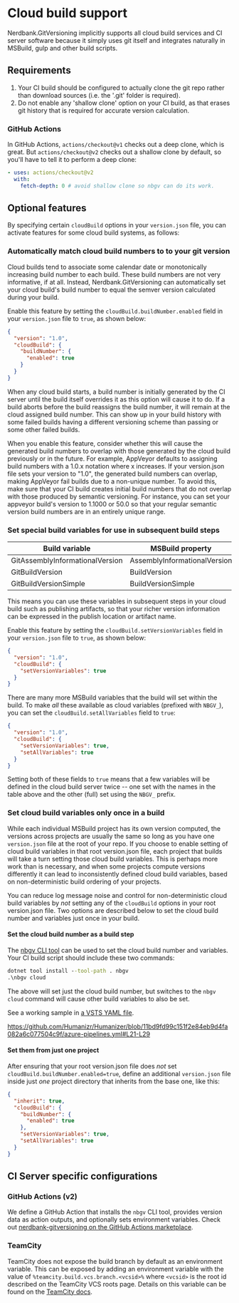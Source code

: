 # Cloud build support

Nerdbank.GitVersioning implicitly supports all cloud build services and CI
server software because it simply uses git itself and integrates naturally
in MSBuild, gulp and other build scripts.

## Requirements

1. Your CI build should be configured to actually clone the git repo rather than
   download sources (i.e. the '.git' folder is required).
1. Do not enable any 'shallow clone' option on your CI build, as that erases
   git history that is required for accurate version calculation.

### GitHub Actions

In GitHub Actions, `actions/checkout@v1` checks out a deep clone, which is great.
But `actions/checkout@v2` checks out a shallow clone by default, so you'll have to tell it to perform a deep clone:

```yml
- uses: actions/checkout@v2
  with:
    fetch-depth: 0 # avoid shallow clone so nbgv can do its work.
```

## Optional features

By specifying certain `cloudBuild` options in your `version.json` file,
you can activate features for some cloud build systems, as follows:

### Automatically match cloud build numbers to to your git version

Cloud builds tend to associate some calendar date or monotonically increasing
build number to each build. These build numbers are not very informative, if at all.
Instead, Nerdbank.GitVersioning can automatically set your cloud build's
build number to equal the semver version calculated during your build.

Enable this feature by setting the `cloudBuild.buildNumber.enabled` field
in your `version.json` file to `true`, as shown below:

```json
{
  "version": "1.0",
  "cloudBuild": {
    "buildNumber": {
      "enabled": true
    }
  }
}
```

When any cloud build starts, a build number is initially generated by the CI server until
the build itself overrides it as this option will cause it to do. If a build aborts before
the build reassigns the build number, it will remain at the cloud assigned build number.
This can show up in your build history with some failed builds having a different versioning
scheme than passing or some other failed builds.

When you enable this feature, consider whether this will cause the generated build numbers
to overlap with those generated by the cloud build previously or in the future.
For example, AppVeyor defaults to assigning build numbers with a 1.0.x notation where x
increases. If your version.json file sets your version to "1.0", the generated build numbers
can overlap, making AppVeyor fail builds due to a non-unique number. To avoid this,
make sure that your CI build creates initial build numbers that do not overlap with those
produced by semantic versioning. For instance, you can set your appveyor build's version
to 1.1000 or 50.0 so that your regular semantic version build numbers are in an entirely unique
range.

### Set special build variables for use in subsequent build steps

| Build variable | MSBuild property | Sample value
| --- | --- | --- |
| GitAssemblyInformationalVersion | AssemblyInformationalVersion | 1.3.1+g15e1898f47
| GitBuildVersion | BuildVersion | 1.3.1.57621
| GitBuildVersionSimple | BuildVersionSimple | 1.3.1

This means you can use these variables in subsequent steps in your cloud build
such as publishing artifacts, so that your richer version information can be
expressed in the publish location or artifact name.

Enable this feature by setting the `cloudBuild.setVersionVariables` field
in your `version.json` file to `true`, as shown below:

```json
{
  "version": "1.0",
  "cloudBuild": {
    "setVersionVariables": true
  }
}
```

There are many more MSBuild variables that the build will set within the build. To make *all* these available as cloud variables (prefixed with `NBGV_`), you can set the `cloudBuild.setAllVariables` field to `true`:

```json
{
  "version": "1.0",
  "cloudBuild": {
    "setVersionVariables": true,
    "setAllVariables": true
  }
}
```

Setting both of these fields to `true` means that a few variables will be defined in the cloud build server twice -- one set with the names in the table above and the other (full) set using the `NBGV_` prefix.

### Set cloud build variables only once in a build

While each individual MSBuild project has its own version computed, the versions across projects are usually the same so long as you have one `version.json` file at the root of your repo. If you choose to enable setting of cloud build variables in that root version.json file, each project that builds will take a turn setting those cloud build variables. This is perhaps more work than is necessary, and when some projects compute versions differently it can lead to inconsistently defined cloud build variables, based on non-deterministic build ordering of your projects.

You can reduce log message noise and control for non-deterministic cloud build variables by *not* setting any of the `cloudBuild` options in your root version.json file. Two options are described below to set the cloud build number and variables just once in your build.

#### Set the cloud build number as a build step

The [nbgv CLI tool](nbgv-cli.md) can be used to set the cloud build number and variables. Your CI build script should include these two commands:

```cmd
dotnet tool install --tool-path . nbgv
.\nbgv cloud
```

The above will set just the cloud build number, but switches to the `nbgv cloud` command will cause other build variables to also be set.

See a working sample in [a VSTS YAML file](https://github.com/Humanizr/Humanizer/blob/11bd9fd99c151f2e84eb9d4fa082a6c077504c9f/azure-pipelines.yml#L21-L29).

https://github.com/Humanizr/Humanizer/blob/11bd9fd99c151f2e84eb9d4fa082a6c077504c9f/azure-pipelines.yml#L21-L29

#### Set them from just one project

After ensuring that your root version.json file does *not* set `cloudBuild.buildNumber.enabled=true`, define an additional `version.json` file inside just *one* project directory that inherits from the base one, like this:

```json
{
  "inherit": true,
  "cloudBuild": {
    "buildNumber": {
      "enabled": true
    },
    "setVersionVariables": true,
    "setAllVariables": true
  }
}
```

## CI Server specific configurations

### GitHub Actions (v2)

We define a GitHub Action that installs the `nbgv` CLI tool, provides version data as action outputs, and optionally sets environment variables.
Check out [nerdbank-gitversioning on the GitHub Actions marketplace](https://github.com/marketplace/actions/nerdbank-gitversioning).

### TeamCity
TeamCity does not expose the build branch by default as an environment variable. This can be exposed by
adding an environment variable with the value of `%teamcity.build.vcs.branch.<vcsid>%` where `<vcsid>` is
the root id described on the TeamCity VCS roots page. Details on this variable can be found on the
[TeamCity docs](https://confluence.jetbrains.com/display/TCD8/Predefined+Build+Parameters).

[Issue37]: https://github.com/dotnet/Nerdbank.GitVersioning/issues/37
